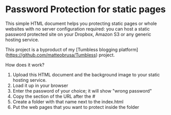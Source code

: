 # Password Protection for static pages

This simple HTML document helps you protecting static pages or whole websites with no server configuration required: you can host a static password protected site on your Dropbox, Amazon S3 or any generic hosting service.

This project is a byproduct of my [Tumbless blogging platform] (https://github.com/matteobrusa/Tumbless) project.

How does it work?
1. Upload this HTML document and the background image to your static hosting service.
2. Load it up in your browser
3. Enter the password of your choice; it will show "wrong password"
4. Copy the section of the URL after the # 
5. Create a folder with that name next to the index.html 
6. Put the web pages that you want to protect inside the folder


